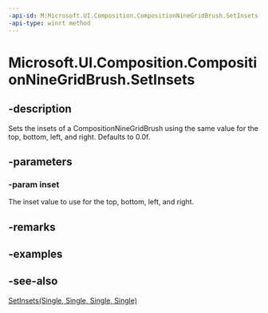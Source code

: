 ```yaml
---
-api-id: M:Microsoft.UI.Composition.CompositionNineGridBrush.SetInsets(System.Single)
-api-type: winrt method
---
```


<!-- Method syntax
public void SetInsets(System.Single inset)
-->

# Microsoft.UI.Composition.CompositionNineGridBrush.SetInsets

## -description
Sets the insets of a CompositionNineGridBrush using the same value for the top, bottom, left, and right. Defaults to 0.0f.

## -parameters
### -param inset
The inset value to use for the top, bottom, left, and right.

## -remarks

## -examples

## -see-also
[SetInsets(Single, Single, Single, Single)](compositionninegridbrush_setinsets_586233341.md)
